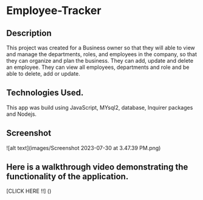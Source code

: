 # Employee-Tracker

## Description 
This project was created for a Business owner so that they will  able to view and manage the departments, roles, and employees in the company, so that they can organize and plan the business. They can add, update and delete an employee. They can view all employees, departments and role and be able to delete, add or update.

## Technologies Used.
This app was build using JavaScript, MYsql2, database, Inquirer packages and Nodejs.

## Screenshot
![alt text](images/Screenshot 2023-07-30 at 3.47.39 PM.png)

## Here is a walkthrough video demonstrating the functionality of the application.

[CLICK HERE !!] ()




